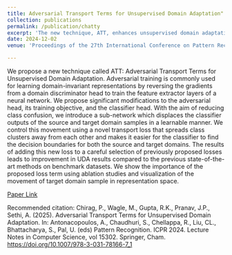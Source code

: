```yaml
---
title: Adversarial Transport Terms for Unsupervised Domain Adaptation"
collection: publications
permalink: /publication/chatty
excerpt: 'The new technique, ATT, enhances unsupervised domain adaptation by introducing a novel transport loss that displaces classifier outputs to reduce class confusion and improve domain-invariant representations, leading to superior UDA results on benchmark datasets.'
date: 2024-12-02
venue: 'Proceedings of the 27th International Conference on Pattern Recognition, Kolkata, India'

---
```

We propose a new technique called ATT: Adversarial Transport Terms for Unsupervised Domain Adaptation. Adversarial training is commonly used for learning domain-invariant representations by reversing the gradients from a domain discriminator head to train the feature extractor layers of a neural network. We propose significant modifications to the adversarial head, its training objective, and the classifier head. With the aim of reducing class confusion, we introduce a sub-network which displaces the classifier outputs of the source and target domain samples in a learnable manner. We control this movement using a novel transport loss that spreads class clusters away from each other and makes it easier for the classifier to find the decision boundaries for both the source and target domains. The results of adding this new loss to a careful selection of previously proposed losses leads to improvement in UDA results compared to the previous state-of-the-art methods on benchmark datasets. We show the importance of the proposed loss term using ablation studies and visualization of the movement of target domain sample in representation space.

[Paper Link](https://link.springer.com/chapter/10.1007/978-3-031-78166-7_1)

Recommended citation: Chirag, P., Wagle, M., Gupta, R.K., Pranav, J.P., Sethi, A. (2025). Adversarial Transport Terms for Unsupervised Domain Adaptation. In: Antonacopoulos, A., Chaudhuri, S., Chellappa, R., Liu, CL., Bhattacharya, S., Pal, U. (eds) Pattern Recognition. ICPR 2024. Lecture Notes in Computer Science, vol 15302. Springer, Cham. https://doi.org/10.1007/978-3-031-78166-7_1
